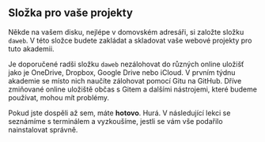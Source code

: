 ## Složka pro vaše projekty

Někde na vašem disku, nejlépe v domovském adresáři, si založte složku `daweb`. V této složce budete zakládat a skladovat vaše webové projekty pro tuto akademii.

Je doporučené radši složku `daweb` nezálohovat do různých online uložišť jako je OneDrive, Dropbox, Google Drive nebo iCloud. V prvním týdnu akademie se místo nich naučíte zálohovat pomocí Gitu na GitHub. Dříve zmiňované online uložiště občas s Gitem a dalšími nástrojemi, které budeme používat, mohou mít problémy.

Pokud jste dospěli až sem, máte **hotovo**. Hurá. V následující lekci se seznámíme s terminálem a vyzkoušíme, jestli se vám vše podařilo nainstalovat správně.
